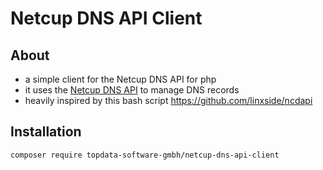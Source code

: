 # Netcup DNS API Client

## About
- a simple client for the Netcup DNS API for php
- it uses the [Netcup DNS API](https://ccp.netcup.net/run/webservice/servers/endpoint.php?endpoint=apidoc) to manage DNS records
- heavily inspired by this bash script https://github.com/linxside/ncdapi

## Installation
```bash
composer require topdata-software-gmbh/netcup-dns-api-client
```

